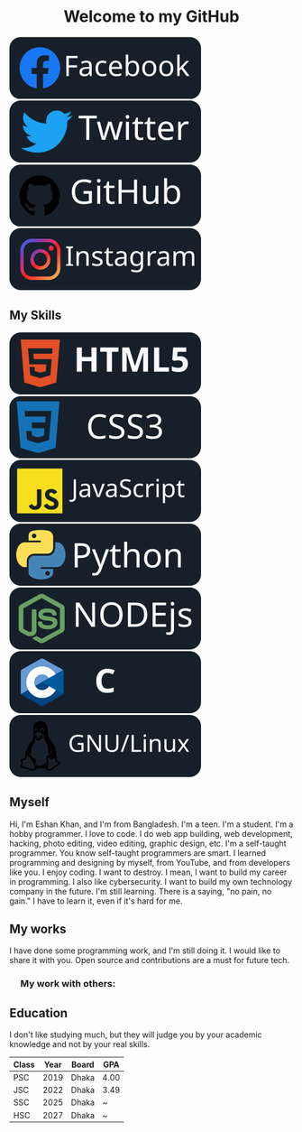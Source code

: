 <h1 align="center">Welcome to my GitHub</h1>

[![Facebook](assets/images/Facebook_logo.svg)](https://www.facebook.com/siddek.ek.796) [![Twitter](assets/images/twitter_logo_.svg)](https://twitter.com/EshanKh63227899) [![Github](assets/images/github_logo.svg)](https://github.com/Eshankhan796/Eshankhan796) [![Instagram](assets/images/instagram_logo_.svg)](https://www.instagram.com/e_k.797)

## My Skills
![html](assets/images/html_logo.svg)
![css](assets/images/css_logo.svg)
![js](assets/images/javascript_logo_.svg)
![python](assets/images/python_logo.svg)
![nodejs](assets/images/nodejs_logo_.svg)
![c](assets/images/C_logo.svg)
![linux](assets/images/linux_logo_.svg)

## Myself
Hi, I'm Eshan Khan, and I'm from Bangladesh. I'm a teen. I'm a student. I'm a hobby programmer. I love to code. I do web app building, web development, hacking, photo editing, video editing, graphic design, etc. I'm a self-taught programmer. You know self-taught programmers are smart. I learned programming and designing by myself, from YouTube, and from developers like you. I enjoy coding. I want to destroy. I mean, I want to build my career in programming. I also like cybersecurity. I want to build my own technology company in the future. I'm still learning. There is a saying, "no pain, no gain." I have to learn it, even if it's hard for me.

## My works
I have done some programming work, and I'm still doing it. I would like to share it with you. Open source and contributions are a must for future tech.

### &nbsp;&nbsp;&nbsp;&nbsp; My work with others:

## Education 

I don't like studying much, but they will judge you by your academic knowledge and not by your real skills.

| Class | Year | Board | GPA |
|-------|------|-------|-----|
| PSC   | 2019 | Dhaka | 4.00|
| JSC   | 2022 | Dhaka | 3.49|
| SSC   | 2025 | Dhaka |  ~  |
| HSC   | 2027 | Dhaka |  ~  |
